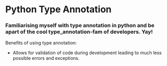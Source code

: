 # Python Type Annotation

### Familiarising myself with type annotation in python and be apart of the cool type_annotation-fam of developers. Yay!

Benefits of using type annotation:

- Allows for validation of code during development leading to much less possible errors and exceptions.
